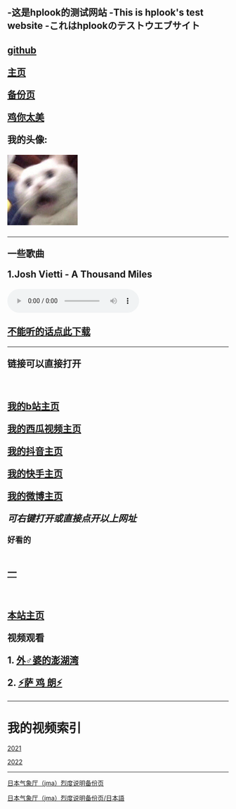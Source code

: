 <title>hplook的小站</title>
<link rel="logo" sizes="57x57" href="../touxiang.png">
<p><h2>-这是hplook的测试网站  -This is hplook's test website  -これはhplookのテストウエブサイト<h2></p>
<a href="https://github.com/hplook233/hplook233.github.io">github</a>
<p><a href="https://hplook233.github.io/">主页</a> </p><p><a href="https://hplook233.github.io/hplk.github.io/">备份页</a></p>
 <p><a href="https://hplook233.github.io/jntm/" target="_blank">鸡你太美</a></p>
 <p>我的头像:</p>
<p><img src="https://raw.githubusercontent.com/hplook233/hplk.github.io/master/photos/touxiang.jpg" alt="Pulpit roke" width="160" height="160" alt="我的头像"></p>
<hr>
 <p>一些歌曲</p>
 <p>1.Josh Vietti - A Thousand Miles</p>
 <audio controls>
  <source src="https://raw.githubusercontent.com/hplook233/hplook233.github.io/main/Josh%20Vietti%20-%20A%20Thousand%20Miles.mp3" type="audio/mpeg">
  <source src="https://raw.githubusercontent.com/hplook233/hplook233.github.io/main/Josh%20Vietti%20-%20A%20Thousand%20Miles.ogg" type="audio/ogg">
  <embed height="50" width="100" src="https://raw.githubusercontent.com/hplook233/hplook233.github.io/main/Josh%20Vietti%20-%20A%20Thousand%20Miles.mp3">
</audio>
 <p><a href="https://raw.githubusercontent.com/hplook233/hplook233.github.io/main/Josh%20Vietti%20-%20A%20Thousand%20Miles.mp3" target="_blank">不能听的话点此下载</a></p>
 <hr>
 <p>链接可以直接打开</p>
<br>
 <p><a href="https://space.bilibili.com/474005040" target="_blank">我的b站主页</a> </p>
 <p><a href="https://www.ixigua.com/home/3403741211923960" target="_blank">我的西瓜视频主页</a> </p>
 <p><a href="https://www.douyin.com/user/MS4wLjABAAAAf98kxiT-ACqZQF5YUwG7BtUsJ_fKOxzjOnZdRK8gEyc" target="_blank">我的抖音主页</a> </p>
 <p><a href="https://www.kuaishou.com/profile/3xqsvaj6iqrvsfc" target="_blank">我的快手主页</a> </p>
 <p><a href="https://weibo.com/u/7604920162" target="_blank">我的微博主页</a> </p>
 <p><i> 可右键打开或直接点开以上网址 </i></p>
<p><code>好看的</code><br><br></p>
<p><a href="https://www.bilibili.com/video/BV1GJ411x7h7" target="_blank">一</a></p>
<br>
 <p> <a href="https://hplook233.github.io/">本站主页</a> </p>
<p>视频观看</p>
 <p>1.   <a href="https://hplook233.github.io/penghuvan.html">外♂婆的澎湖湾</a> </p>
 <p>2.   <a href="./sakunlang.html">⚡萨 鸡 朗⚡</a></p>
<hr>
<p><h1>我的视频索引</h1></p>
<p><a href="https://hplook233.github.io/videosmenu2021/" target="_blank">2021</a> </p>
<p><a href="https://hplook233.github.io/videosmenu2022/" target="_blank">2022</a> </p>
<hr>
<p><a href="https://hplook233.github.io/quake_advisory.html" target="_blank">日本气象厅（jma）烈度说明备份页</a></p>
<p><a href="https://hplook233.github.io/quake_advisory_jp.html" target="_blank">日本气象厅（jma）烈度说明备份页/日本語</a></p>
